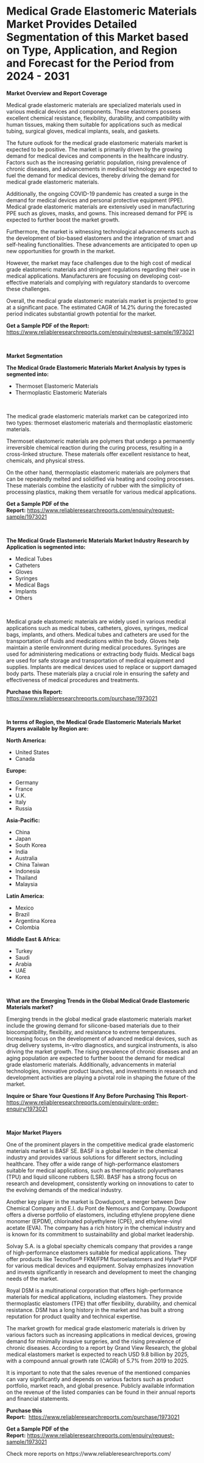 <p><h1>Medical Grade Elastomeric Materials Market Provides Detailed Segmentation of this Market based on Type, Application, and Region and Forecast for the Period from 2024 - 2031</h1></p><p><strong>Market Overview and Report Coverage</strong></p>
<p><p>Medical grade elastomeric materials are specialized materials used in various medical devices and components. These elastomers possess excellent chemical resistance, flexibility, durability, and compatibility with human tissues, making them suitable for applications such as medical tubing, surgical gloves, medical implants, seals, and gaskets.</p><p>The future outlook for the medical grade elastomeric materials market is expected to be positive. The market is primarily driven by the growing demand for medical devices and components in the healthcare industry. Factors such as the increasing geriatric population, rising prevalence of chronic diseases, and advancements in medical technology are expected to fuel the demand for medical devices, thereby driving the demand for medical grade elastomeric materials.</p><p>Additionally, the ongoing COVID-19 pandemic has created a surge in the demand for medical devices and personal protective equipment (PPE). Medical grade elastomeric materials are extensively used in manufacturing PPE such as gloves, masks, and gowns. This increased demand for PPE is expected to further boost the market growth.</p><p>Furthermore, the market is witnessing technological advancements such as the development of bio-based elastomers and the integration of smart and self-healing functionalities. These advancements are anticipated to open up new opportunities for growth in the market.</p><p>However, the market may face challenges due to the high cost of medical grade elastomeric materials and stringent regulations regarding their use in medical applications. Manufacturers are focusing on developing cost-effective materials and complying with regulatory standards to overcome these challenges.</p><p>Overall, the medical grade elastomeric materials market is projected to grow at a significant pace. The estimated CAGR of 14.2% during the forecasted period indicates substantial growth potential for the market.</p></p>
<p><strong>Get a Sample PDF of the Report:</strong> <a href="https://www.reliableresearchreports.com/enquiry/request-sample/1973021">https://www.reliableresearchreports.com/enquiry/request-sample/1973021</a></p>
<p>&nbsp;</p>
<p><strong>Market Segmentation</strong></p>
<p><strong>The Medical Grade Elastomeric Materials Market Analysis by types is segmented into:</strong></p>
<p><ul><li>Thermoset Elastomeric Materials</li><li>Thermoplastic Elastomeric Materials</li></ul></p>
<p>&nbsp;</p>
<p><p>The medical grade elastomeric materials market can be categorized into two types: thermoset elastomeric materials and thermoplastic elastomeric materials. </p><p>Thermoset elastomeric materials are polymers that undergo a permanently irreversible chemical reaction during the curing process, resulting in a cross-linked structure. These materials offer excellent resistance to heat, chemicals, and physical stress.</p><p>On the other hand, thermoplastic elastomeric materials are polymers that can be repeatedly melted and solidified via heating and cooling processes. These materials combine the elasticity of rubber with the simplicity of processing plastics, making them versatile for various medical applications.</p></p>
<p><strong>Get a Sample PDF of the Report:</strong>&nbsp;<a href="https://www.reliableresearchreports.com/enquiry/request-sample/1973021">https://www.reliableresearchreports.com/enquiry/request-sample/1973021</a></p>
<p>&nbsp;</p>
<p><strong>The Medical Grade Elastomeric Materials Market Industry Research by Application is segmented into:</strong></p>
<p><ul><li>Medical Tubes</li><li>Catheters</li><li>Gloves</li><li>Syringes</li><li>Medical Bags</li><li>Implants</li><li>Others</li></ul></p>
<p>&nbsp;</p>
<p><p>Medical grade elastomeric materials are widely used in various medical applications such as medical tubes, catheters, gloves, syringes, medical bags, implants, and others. Medical tubes and catheters are used for the transportation of fluids and medications within the body. Gloves help maintain a sterile environment during medical procedures. Syringes are used for administering medications or extracting body fluids. Medical bags are used for safe storage and transportation of medical equipment and supplies. Implants are medical devices used to replace or support damaged body parts. These materials play a crucial role in ensuring the safety and effectiveness of medical procedures and treatments.</p></p>
<p><strong>Purchase this Report:</strong>&nbsp; <a href="https://www.reliableresearchreports.com/purchase/1973021">https://www.reliableresearchreports.com/purchase/1973021</a></p>
<p>&nbsp;</p>
<p><strong>In terms of Region, the Medical Grade Elastomeric Materials Market Players available by Region are:</strong></p>
<p>
    <p> <strong> North America: </strong>
        <ul>
            <li>United States</li>
            <li>Canada</li>
        </ul>
        </p> 
    <p> <strong> Europe: </strong>
        <ul>
            <li>Germany</li>
            <li>France</li>
            <li>U.K.</li>
            <li>Italy</li>
            <li>Russia</li>
        </ul>
        </p> 
    <p> <strong> Asia-Pacific: </strong>
        <ul>
            <li>China</li>
            <li>Japan</li>
            <li>South Korea</li>
            <li>India</li>
            <li>Australia</li>
            <li>China Taiwan</li>
            <li>Indonesia</li>
            <li>Thailand</li>
            <li>Malaysia</li>
        </ul>
        </p> 
    <p> <strong> Latin America: </strong>
        <ul>
            <li>Mexico</li>
            <li>Brazil</li>
            <li>Argentina Korea</li>
            <li>Colombia</li>
        </ul>
        </p> 
    <p> <strong> Middle East & Africa: </strong>
        <ul>
            <li>Turkey</li>
            <li>Saudi</li>
            <li>Arabia</li>
            <li>UAE</li>
            <li>Korea</li>
        </ul>
    </p>
    </p>
<p>&nbsp;</p>
<p><strong>What are the Emerging Trends in the Global Medical Grade Elastomeric Materials market?</strong></p>
<p><p>Emerging trends in the global medical grade elastomeric materials market include the growing demand for silicone-based materials due to their biocompatibility, flexibility, and resistance to extreme temperatures. Increasing focus on the development of advanced medical devices, such as drug delivery systems, in-vitro diagnostics, and surgical instruments, is also driving the market growth. The rising prevalence of chronic diseases and an aging population are expected to further boost the demand for medical grade elastomeric materials. Additionally, advancements in material technologies, innovative product launches, and investments in research and development activities are playing a pivotal role in shaping the future of the market.</p></p>
<p><strong>Inquire or Share Your Questions If Any Before Purchasing This Report</strong>- <a href="https://www.reliableresearchreports.com/enquiry/pre-order-enquiry/1973021">https://www.reliableresearchreports.com/enquiry/pre-order-enquiry/1973021</a></p>
<p>&nbsp;</p>
<p><strong>Major Market Players</strong></p>
<p><p>One of the prominent players in the competitive medical grade elastomeric materials market is BASF SE. BASF is a global leader in the chemical industry and provides various solutions for different sectors, including healthcare. They offer a wide range of high-performance elastomers suitable for medical applications, such as thermoplastic polyurethanes (TPU) and liquid silicone rubbers (LSR). BASF has a strong focus on research and development, consistently working on innovations to cater to the evolving demands of the medical industry.</p><p>Another key player in the market is Dowdupont, a merger between Dow Chemical Company and E.I. du Pont de Nemours and Company. Dowdupont offers a diverse portfolio of elastomers, including ethylene propylene diene monomer (EPDM), chlorinated polyethylene (CPE), and ethylene-vinyl acetate (EVA). The company has a rich history in the chemical industry and is known for its commitment to sustainability and global market leadership.</p><p>Solvay S.A. is a global specialty chemicals company that provides a range of high-performance elastomers suitable for medical applications. They offer products like Tecnoflon® FKM/FPM fluoroelastomers and Hylar® PVDF for various medical devices and equipment. Solvay emphasizes innovation and invests significantly in research and development to meet the changing needs of the market.</p><p>Royal DSM is a multinational corporation that offers high-performance materials for medical applications, including elastomers. They provide thermoplastic elastomers (TPE) that offer flexibility, durability, and chemical resistance. DSM has a long history in the market and has built a strong reputation for product quality and technical expertise.</p><p>The market growth for medical grade elastomeric materials is driven by various factors such as increasing applications in medical devices, growing demand for minimally invasive surgeries, and the rising prevalence of chronic diseases. According to a report by Grand View Research, the global medical elastomers market is expected to reach USD 9.8 billion by 2025, with a compound annual growth rate (CAGR) of 5.7% from 2019 to 2025.</p><p>It is important to note that the sales revenue of the mentioned companies can vary significantly and depends on various factors such as product portfolio, market reach, and global presence. Publicly available information on the revenue of the listed companies can be found in their annual reports and financial statements.</p></p>
<p><strong>Purchase this Report:</strong>&nbsp;&nbsp;<a href="https://www.reliableresearchreports.com/purchase/1973021">https://www.reliableresearchreports.com/purchase/1973021</a></p>
<p></p>
<p><strong>Get a Sample PDF of the Report:</strong>&nbsp;<a href="https://www.reliableresearchreports.com/enquiry/request-sample/1973021">https://www.reliableresearchreports.com/enquiry/request-sample/1973021</a></p>
<p>Check more reports on https://www.reliableresearchreports.com/</p>